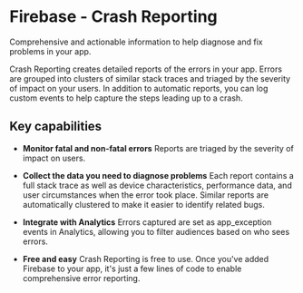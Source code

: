 Firebase - Crash Reporting
==========================

Comprehensive and actionable information to help diagnose and fix problems in your app.

Crash Reporting creates detailed reports of the errors in your app. Errors are grouped into clusters of similar stack traces and triaged by the severity of impact on your users. In addition to automatic reports, you can log custom events to help capture the steps leading up to a crash.

## Key capabilities

 - **Monitor fatal and non-fatal errors** Reports are triaged by the severity of impact on users.

 - **Collect the data you need to diagnose problems** Each report contains a full stack trace as well as device characteristics, performance data, and user circumstances when the error took place. Similar reports are automatically clustered to make it easier to identify related bugs.

 - **Integrate with Analytics** Errors captured are set as app_exception events in Analytics, allowing you to filter audiences based on who sees errors.

 - **Free and easy** Crash Reporting is free to use. Once you've added Firebase to your app, it's just a few lines of code to enable comprehensive error reporting.
